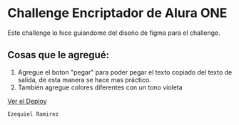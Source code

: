 # Challenge Encriptador de Alura ONE

Este challenge lo hice guiandome del diseño de figma para el challenge.

## Cosas que le agregué:

1. Agregue el boton "pegar" para poder pegar el texto copiado del texto de salida, de esta manera se hace mas práctico.
2. También agregue colores diferentes con un tono violeta



[Ver el Deploy](https://ezeramirez84.github.io/challenge-encriptador/)

` Ezequiel Ramirez ` 
